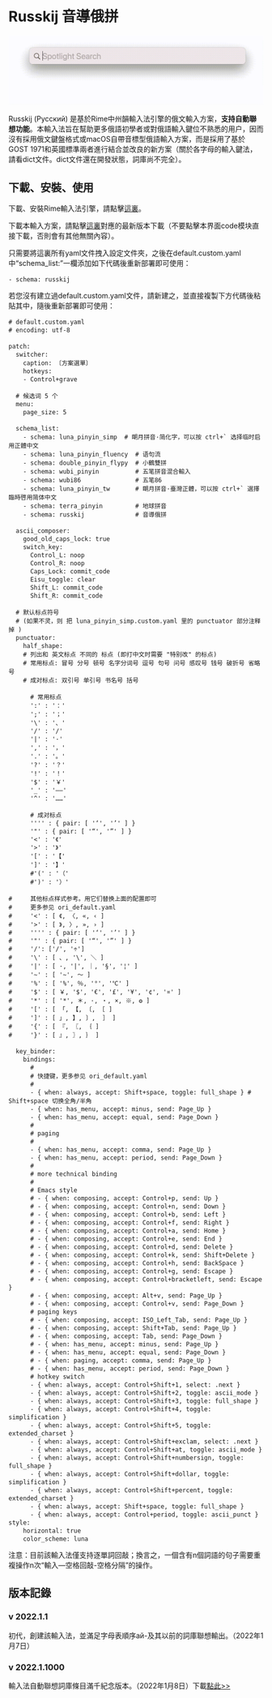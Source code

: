 # Russkij 音導俄拼
![Image](https://github.com/K-PK66/Images/blob/main/Screen%20Recording%202022-01-07%20at%2022.11.58.gif)

Russkij (Русский) 是基於Rime中州韻輸入法引擎的俄文輸入方案，**支持自動聯想功能**。本輸入法旨在幫助更多俄語初學者或對俄語輸入鍵位不熟悉的用户，因而沒有採用俄文鍵盤格式或macOS自帶音標型俄語輸入方案，而是採用了基於GOST 1971和英國標準兩者進行結合並改良的新方案（關於各字母的輸入鍵法，請看dict文件。dict文件還在開發狀態，詞庫尚不完全）。

## 下載、安裝、使用
下載、安裝Rime輸入法引擎，請點擊[這裏](rime.im)。

下載本輸入方案，請點擊[這裏](https://github.com/K-PK66/Rime-Russkij/releases)對應的最新版本下載（不要點擊本界面code模块直接下載，否則會有其他無關內容）。

只需要將這裏所有yaml文件拽入設定文件夾，之後在default.custom.yaml中“schema_list:”一欄添加如下代碼後重新部署即可使用：

```
- schema: russkij
```

若您沒有建立過default.custom.yaml文件，請新建之，並直接複製下方代碼後粘貼其中，隨後重新部署即可使用：

```
# default.custom.yaml
# encoding: utf-8

patch:
  switcher:
    caption: 〔方案選單〕
    hotkeys:
    - Control+grave

  # 候选词 5 个
  menu:
    page_size: 5

  schema_list:
    - schema: luna_pinyin_simp	# 朙月拼音·简化字，可以按 ctrl+` 选择临时启用正體中文
    - schema: luna_pinyin_fluency  # 语句流
    - schema: double_pinyin_flypy  # 小鶴雙拼
    - schema: wubi_pinyin          # 五笔拼音混合輸入
    - schema: wubi86               # 五笔86
    - schema: luna_pinyin_tw       # 朙月拼音·臺灣正體，可以按 ctrl+` 選擇臨時啓用简体中文
    - schema: terra_pinyin         # 地球拼音
    - schema: russkij              # 音導俄拼

  ascii_composer:
    good_old_caps_lock: true
    switch_key:
      Control_L: noop
      Control_R: noop
      Caps_Lock: commit_code
      Eisu_toggle: clear
      Shift_L: commit_code
      Shift_R: commit_code

  # 默认标点符号
  # (如果不灵，则 把 luna_pinyin_simp.custom.yaml 里的 punctuator 部分注释掉 )
  punctuator:
    half_shape:
    # 列出和 英文标点 不同的 标点 (即打中文时需要 "特别改" 的标点)
    # 常用标点: 冒号 分号 顿号 名字分词号 逗号 句号 问号 感叹号 钱号 破折号 省略号
    # 成对标点: 双引号 单引号 书名号 括号

      # 常用标点
      ':' : '：'
      ';' : '；'
      '\' : '、'
      '/' : '/'
      '|' : '·'
      ',' : '，'
      '.' : '。'
      '?' : '？'
      '!' : '！'
      '$' : '￥'
      '_' : '——'
      '^' : '……'

      # 成对标点
      '''' : { pair: [ '‘', '’' ] }
      '"' : { pair: [ '“', '”' ] }
      '<' : '《'
      '>' : '》'
      '[' : '【'
      ']' : '】'
      #'(' : '（'
      #')' : '）'

#     其他标点样式参考。用它们替换上面的配置即可
#     更多参见 ori_default.yaml
#     '<' : [ 《, 〈, «, ‹ ]
#     '>' : [ 》, 〉, », › ]
#     '''' : { pair: [ '‘', '’' ] }
#     '"' : { pair: [ '“', '”' ] }
#     '/': ['/', '÷']
#     '\' : [ 、, '\', ＼ ]
#     '|' : [ ·, '|', ｜, '§', '¦' ]
#     '~' : [ '~', ～ ]
#     '%' : [ '%', ％, '°', '℃' ]
#     '$' : [ ￥, '$', '€', '£', '¥', '¢', '¤' ]
#     '*' : [ '*', ＊, ·, ・, ×, ※, ❂ ]
#     '[' : [ 「, 【, 〔, ［ ]
#     ']' : [ 」, 】, 〕,  ］ ]
#     '{' : [ 『, 〖, ｛ ]
#     '}' : [ 』, 〗, ｝ ]

  key_binder:
    bindings:
      #
      # 快捷键，更多参见 ori_default.yaml
      #
      - { when: always, accept: Shift+space, toggle: full_shape } # Shift+space 切换全角/半角
      - { when: has_menu, accept: minus, send: Page_Up }
      - { when: has_menu, accept: equal, send: Page_Down }
      #
      # paging
      #
      - { when: has_menu, accept: comma, send: Page_Up }
      - { when: has_menu, accept: period, send: Page_Down }
      #
      # more technical binding
      #
      # Emacs style
      # - { when: composing, accept: Control+p, send: Up }
      # - { when: composing, accept: Control+n, send: Down }
      # - { when: composing, accept: Control+b, send: Left }
      # - { when: composing, accept: Control+f, send: Right }
      # - { when: composing, accept: Control+a, send: Home }
      # - { when: composing, accept: Control+e, send: End }
      # - { when: composing, accept: Control+d, send: Delete }
      # - { when: composing, accept: Control+k, send: Shift+Delete }
      # - { when: composing, accept: Control+h, send: BackSpace }
      # - { when: composing, accept: Control+g, send: Escape }
      # - { when: composing, accept: Control+bracketleft, send: Escape }
      # - { when: composing, accept: Alt+v, send: Page_Up }
      # - { when: composing, accept: Control+v, send: Page_Down }
      # paging keys
      # - { when: composing, accept: ISO_Left_Tab, send: Page_Up }
      # - { when: composing, accept: Shift+Tab, send: Page_Up }
      # - { when: composing, accept: Tab, send: Page_Down }
      # - { when: has_menu, accept: minus, send: Page_Up }
      # - { when: has_menu, accept: equal, send: Page_Down }
      # - { when: paging, accept: comma, send: Page_Up }
      # - { when: has_menu, accept: period, send: Page_Down }
      # hotkey switch
      - { when: always, accept: Control+Shift+1, select: .next }
      - { when: always, accept: Control+Shift+2, toggle: ascii_mode }
      - { when: always, accept: Control+Shift+3, toggle: full_shape }
      - { when: always, accept: Control+Shift+4, toggle: simplification }
      - { when: always, accept: Control+Shift+5, toggle: extended_charset }
      - { when: always, accept: Control+Shift+exclam, select: .next }
      - { when: always, accept: Control+Shift+at, toggle: ascii_mode }
      - { when: always, accept: Control+Shift+numbersign, toggle: full_shape }
      - { when: always, accept: Control+Shift+dollar, toggle: simplification }
      - { when: always, accept: Control+Shift+percent, toggle: extended_charset }
      - { when: always, accept: Shift+space, toggle: full_shape }
      - { when: always, accept: Control+period, toggle: ascii_punct }
style:
    horizontal: true
    color_scheme: luna

```

注意：目前該輸入法僅支持逐單詞回敲；換言之，一個含有n個詞語的句子需要重複操作n次“輸入—空格回敲-空格分隔”的操作。

## 版本記錄
### v 2022.1.1
初代，創建該輸入法，並滿足字母表順序ай-及其以前的詞庫聯想輸出。（2022年1月7日）
### v 2022.1.1000
輸入法自動聯想詞庫條目滿千紀念版本。（2022年1月8日）下載[點此>>](https://github.com/K-PK66/Rime-Russkij/releases/tag/RusskijUpdate1000)
